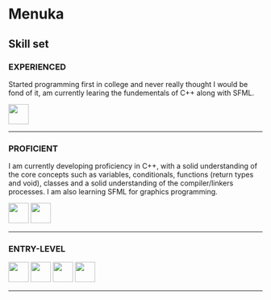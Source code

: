 # Menuka 

## Skill set

### EXPERIENCED  
<p>
  Started programming first in college and never really thought I would be fond of it, am currently learing the fundementals of C++ along with SFML.
</p>
<p align="left">
  <img src="https://cdn.jsdelivr.net/gh/devicons/devicon@latest/icons/windows11/windows11-original.svg" width = "40"/>
</p>


---

### PROFICIENT  
<p align="left">
  I am currently developing proficiency in C++, with a solid understanding of the core concepts such as variables, conditionals, functions (return types and void), classes and a solid understanding of the compiler/linkers processes. I am also learning SFML for graphics programming. 
</p>
<img src="https://cdn.jsdelivr.net/gh/devicons/devicon/icons/visualstudio/visualstudio-plain.svg" width="40"/>   
<img src="https://cdn.jsdelivr.net/gh/devicons/devicon/icons/cplusplus/cplusplus-original.svg" width="40"/>

---

### ENTRY-LEVEL  
<p align="left">
  <img src="https://cdn.jsdelivr.net/gh/devicons/devicon/icons/ubuntu/ubuntu-original.svg" width="40"/>
  <img src="https://cdn.jsdelivr.net/gh/devicons/devicon/icons/java/java-original.svg" width="40"/>
  <img src="https://cdn.jsdelivr.net/gh/devicons/devicon/icons/python/python-original.svg" width="40"/>
  <img src="https://cdn.jsdelivr.net/gh/devicons/devicon/icons/github/github-original.svg" width="40"/>
</p>

---
